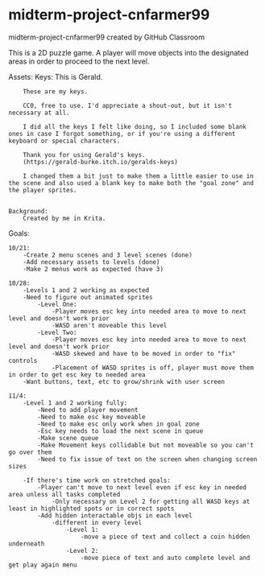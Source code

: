 # midterm-project-cnfarmer99
midterm-project-cnfarmer99 created by GitHub Classroom

This is a 2D puzzle game.  A player will move objects into the designated areas in order to proceed to the next level.  

Assets:
    Keys:
        This is Gerald.

        These are my keys.

        CC0, free to use. I'd appreciate a shout-out, but it isn't necessary at all.

        I did all the keys I felt like doing, so I included some blank ones in case I forgot something, or if you're using a different keyboard or special characters.

        Thank you for using Gerald's keys.
        (https://gerald-burke.itch.io/geralds-keys)

        I changed them a bit just to make them a little easier to use in the scene and also used a blank key to make both the "goal zone" and the player sprites. 


    Background:
        Created by me in Krita.


Goals:

    10/21:
        -Create 2 menu scenes and 3 level scenes (done)
        -Add necessary assets to levels (done)
        -Make 2 menus work as expected (have 3)
        
    10/28:
        -Levels 1 and 2 working as expected
        -Need to figure out animated sprites
            -Level One:
                -Player moves esc key into needed area to move to next level and doesn't work prior
                -WASD aren't moveable this level
            -Level Two:
                -Player moves esc key into needed area to move to next level and doesn't work prior
                -WASD skewed and have to be moved in order to "fix" controls
                -Placement of WASD sprites is off, player must move them in order to get esc key to needed area
        -Want buttons, text, etc to grow/shrink with user screen

    11/4:
        -Level 1 and 2 working fully:
            -Need to add player movement
            -Need to make esc key moveable
            -Need to make esc only work when in goal zone
            -Esc key needs to load the next scene in queue
            -Make scene queue
            -Make Movement keys collidable but not moveable so you can't go over them
            -Need to fix issue of text on the screen when changing screen sizes

        -If there's time work on stretched goals:
            -Player can't move to next level even if esc key in needed area unless all tasks completed
                -Only necessary on Level 2 for getting all WASD keys at least in highlighted spots or in correct spots
            -Add hidden interactable objs in each level
                -different in every level
                    -Level 1:
                        -move a piece of text and collect a coin hidden underneath
                    -Level 2:
                        -move piece of text and auto complete level and get play again menu
